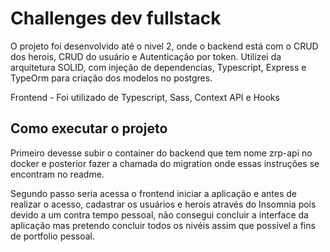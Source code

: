 # Challenges dev fullstack

O projeto foi desenvolvido até o nivel 2, onde o backend está com o CRUD dos herois, CRUD do usuário e Autenticação por token. Utilizei da arquitetura SOLID, com injeção de dependencias, Typescript, Express e TypeOrm para criação dos modelos no postgres.

Frontend - Foi utilizado de Typescript, Sass, Context API e Hooks

## Como executar o projeto

Primeiro devesse subir o container do backend que tem nome zrp-api no docker e posterior fazer a chamada do migration onde essas instruções se encontram no readme.

Segundo passo seria acessa o frontend iniciar a aplicação e antes de realizar o acesso, cadastrar os usuários e herois através do Insomnia pois devido a um contra tempo pessoal, não consegui concluir a interface da aplicação mas pretendo concluir todos os nivéis assim que possível a fins de portfolio pessoal.
